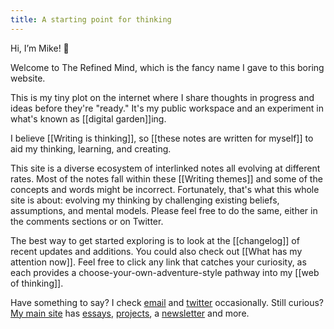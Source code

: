 ```yaml
---
title: A starting point for thinking
---
```

Hi, I’m Mike! 👋

Welcome to The Refined Mind, which is the fancy name I gave to this boring website.

This is my tiny plot on the internet where I share thoughts in progress and ideas before they're "ready." It's my public workspace and an experiment in what's known as [[digital garden]]ing.

I believe [[Writing is thinking]], so [[these notes are written for myself]] to aid my thinking, learning, and creating.

This site is a diverse ecosystem of interlinked notes all evolving at different rates. Most of the notes fall within these [[Writing themes]] and some of the concepts and words might be incorrect. Fortunately, that's what this whole site is about: evolving my thinking by challenging existing beliefs, assumptions, and mental models. Please feel free to do the same, either in the comments sections or on Twitter.

The best way to get started exploring is to look at the [[changelog]] of recent updates and additions. You could also check out [[What has my attention now]]. Feel free to click any link that catches your curiosity, as each provides a choose-your-own-adventure-style pathway into my [[web of thinking]].

Have something to say? I check [email](mailto:letstalk@miketannenbaum.com) and [twitter](https://twitter.com/theroyaltbomb) occasionally. Still curious? [My main site](https://miketannenbaum.com) has [essays](https://miketannenbaum.com/writings), [projects](https://miketannenbaum.com/projects), a [newsletter](https://miketannenbaum.com/signup) and more.
